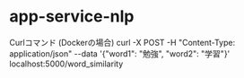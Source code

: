 # app-service-nlp

Curlコマンド (Dockerの場合)
curl -X POST -H "Content-Type: application/json" --data '{"word1": "勉強", "word2": "学習"}' localhost:5000/word_similarity
